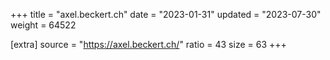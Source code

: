 +++
title = "axel.beckert.ch"
date = "2023-01-31"
updated = "2023-07-30"
weight = 64522

[extra]
source = "https://axel.beckert.ch/"
ratio = 43
size = 63
+++
